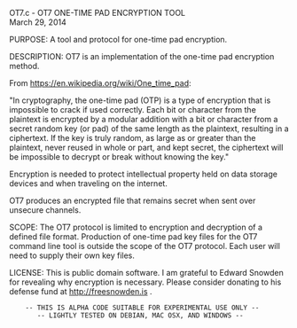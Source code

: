 OT7.c - OT7 ONE-TIME PAD ENCRYPTION TOOL                        
March 29, 2014

PURPOSE: A tool and protocol for one-time pad encryption.

DESCRIPTION: OT7 is an implementation of the one-time pad encryption method. 

From https://en.wikipedia.org/wiki/One_time_pad:

"In cryptography, the one-time pad (OTP) is a type of encryption that is 
impossible to crack if used correctly. Each bit or character from the plaintext 
is encrypted by a modular addition with a bit or character from a secret random 
key (or pad) of the same length as the plaintext, resulting in a ciphertext. If 
the key is truly random, as large as or greater than the plaintext, never reused 
in whole or part, and kept secret, the ciphertext will be impossible to decrypt 
or break without knowing the key."

Encryption is needed to protect intellectual property held on data storage 
devices and when traveling on the internet.

OT7 produces an encrypted file that remains secret when sent over unsecure 
channels.  

SCOPE: The OT7 protocol is limited to encryption and decryption of a defined 
file format. Production of one-time pad key files for the OT7 command line tool
is outside the scope of the OT7 protocol. Each user will need to supply their
own key files.
 
LICENSE: This is public domain software. I am grateful to Edward Snowden for
revealing why encryption is necessary. Please consider donating to his defense 
fund at http://freesnowden.is . 

        -- THIS IS ALPHA CODE SUITABLE FOR EXPERIMENTAL USE ONLY --
           -- LIGHTLY TESTED ON DEBIAN, MAC OSX, AND WINDOWS --
